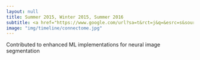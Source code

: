 ```yaml
---
layout: null
title: Summer 2015, Winter 2015, Summer 2016
subtitle: <a href="https://www.google.com/url?sa=t&rct=j&q=&esrc=s&source=web&cd=1&ved=0ahUKEwik_6XR8vXWAhULz2MKHfemCs4QFggmMAA&url=https%3A%2F%2Fwww.janelia.org%2Fpeople%2Fsrini-turaga&usg=AOvVaw2bz69zeov78HQO7KQKxKSK"> HHMI Srini Turaga Lab </a>
image: "img/timeline/connectome.jpg"
---
```

Contributed to enhanced ML implementations for neural image segmentation <a href="https://arxiv.org/abs/1709.02974"><i class="fa fa-file fa-fw"></i></a><a href="https://github.com/funkey/mala"><i class="fa fa-code fa-fw"></i></a>